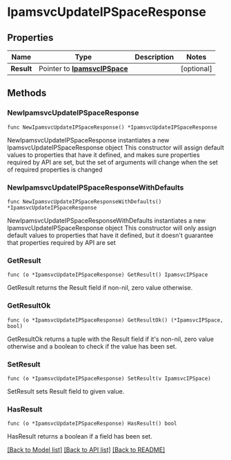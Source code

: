 # IpamsvcUpdateIPSpaceResponse

## Properties

Name | Type | Description | Notes
------------ | ------------- | ------------- | -------------
**Result** | Pointer to [**IpamsvcIPSpace**](IpamsvcIPSpace.md) |  | [optional] 

## Methods

### NewIpamsvcUpdateIPSpaceResponse

`func NewIpamsvcUpdateIPSpaceResponse() *IpamsvcUpdateIPSpaceResponse`

NewIpamsvcUpdateIPSpaceResponse instantiates a new IpamsvcUpdateIPSpaceResponse object
This constructor will assign default values to properties that have it defined,
and makes sure properties required by API are set, but the set of arguments
will change when the set of required properties is changed

### NewIpamsvcUpdateIPSpaceResponseWithDefaults

`func NewIpamsvcUpdateIPSpaceResponseWithDefaults() *IpamsvcUpdateIPSpaceResponse`

NewIpamsvcUpdateIPSpaceResponseWithDefaults instantiates a new IpamsvcUpdateIPSpaceResponse object
This constructor will only assign default values to properties that have it defined,
but it doesn't guarantee that properties required by API are set

### GetResult

`func (o *IpamsvcUpdateIPSpaceResponse) GetResult() IpamsvcIPSpace`

GetResult returns the Result field if non-nil, zero value otherwise.

### GetResultOk

`func (o *IpamsvcUpdateIPSpaceResponse) GetResultOk() (*IpamsvcIPSpace, bool)`

GetResultOk returns a tuple with the Result field if it's non-nil, zero value otherwise
and a boolean to check if the value has been set.

### SetResult

`func (o *IpamsvcUpdateIPSpaceResponse) SetResult(v IpamsvcIPSpace)`

SetResult sets Result field to given value.

### HasResult

`func (o *IpamsvcUpdateIPSpaceResponse) HasResult() bool`

HasResult returns a boolean if a field has been set.


[[Back to Model list]](../README.md#documentation-for-models) [[Back to API list]](../README.md#documentation-for-api-endpoints) [[Back to README]](../README.md)


